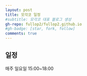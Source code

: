 ```yaml
---
layout: post
title: 모각코 일정
#subtitle: 모각코 대표 블로그 생성
gh-repo: fullop2/fullop2.github.io
#gh-badge: [star, fork, follow]
comments: true
---
```



## 일정

매주 일요일 15:00~18:00
